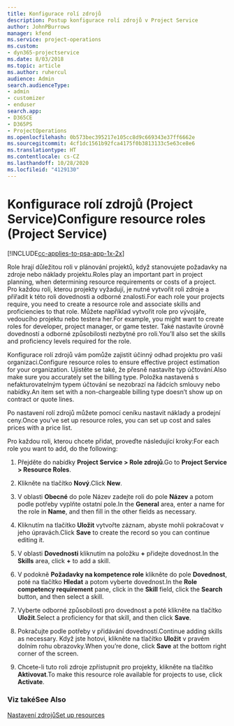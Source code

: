 ```yaml
---
title: Konfigurace rolí zdrojů
description: Postup konfigurace rolí zdrojů v Project Service
author: JohnPBurrows
manager: kfend
ms.service: project-operations
ms.custom:
- dyn365-projectservice
ms.date: 8/03/2018
ms.topic: article
ms.author: ruhercul
audience: Admin
search.audienceType:
- admin
- customizer
- enduser
search.app:
- D365CE
- D365PS
- ProjectOperations
ms.openlocfilehash: 0b573bec395217e105cc8d9c669343e37ff6662e
ms.sourcegitcommit: 4cf1dc1561b92fca4175f0b3813133c5e63ce8e6
ms.translationtype: HT
ms.contentlocale: cs-CZ
ms.lasthandoff: 10/28/2020
ms.locfileid: "4129130"
---
```

# <a name="configure-resource-roles-project-service"></a><span data-ttu-id="05ef0-103">Konfigurace rolí zdrojů (Project Service)</span><span class="sxs-lookup"><span data-stu-id="05ef0-103">Configure resource roles (Project Service)</span></span>

[!INCLUDE[cc-applies-to-psa-app-1x-2x](../includes/cc-applies-to-psa-app-1x-2x.md)]

<span data-ttu-id="05ef0-104">Role hrají důležitou roli v plánování projektů, když stanovujete požadavky na zdroje nebo náklady projektu.</span><span class="sxs-lookup"><span data-stu-id="05ef0-104">Roles play an important part in project planning, when determining resource requirements or costs of a project.</span></span> <span data-ttu-id="05ef0-105">Pro každou roli, kterou projekty vyžadují, je nutné vytvořit roli zdroje a přiřadit k této roli dovednosti a odborné znalosti.</span><span class="sxs-lookup"><span data-stu-id="05ef0-105">For each role your projects require, you need to create a resource role and associate skills and proficiencies to that role.</span></span> <span data-ttu-id="05ef0-106">Můžete například vytvořit role pro vývojáře, vedoucího projektu nebo testera her.</span><span class="sxs-lookup"><span data-stu-id="05ef0-106">For example, you might want to create roles for developer, project manager, or game tester.</span></span> <span data-ttu-id="05ef0-107">Také nastavíte úrovně dovedností a odborné způsobilosti nezbytné pro roli.</span><span class="sxs-lookup"><span data-stu-id="05ef0-107">You’ll also set the skills and proficiency levels required for the role.</span></span>  
  
 <span data-ttu-id="05ef0-108">Konfigurace rolí zdrojů vám pomůže zajistit účinný odhad projektu pro vaši organizaci.</span><span class="sxs-lookup"><span data-stu-id="05ef0-108">Configure resource roles to ensure effective project estimation for your organization.</span></span>  <span data-ttu-id="05ef0-109">Ujistěte se také, že přesně nastavíte typ účtování.</span><span class="sxs-lookup"><span data-stu-id="05ef0-109">Also make sure you accurately set the billing type.</span></span> <span data-ttu-id="05ef0-110">Položka nastavená s nefakturovatelným typem účtování se nezobrazí na řádcích smlouvy nebo nabídky.</span><span class="sxs-lookup"><span data-stu-id="05ef0-110">An item set with a non-chargeable billing type doesn’t show up on contract or quote lines.</span></span>  
  
 <span data-ttu-id="05ef0-111">Po nastavení rolí zdrojů můžete pomocí ceníku nastavit náklady a prodejní ceny.</span><span class="sxs-lookup"><span data-stu-id="05ef0-111">Once you’ve set up resource roles, you can set up cost and sales prices with a price list.</span></span>  
  
 <span data-ttu-id="05ef0-112">Pro každou roli, kterou chcete přidat, proveďte následující kroky:</span><span class="sxs-lookup"><span data-stu-id="05ef0-112">For each role you want to add, do the following:</span></span>  
  
1.  <span data-ttu-id="05ef0-113">Přejděte do nabídky **Project Service > Role zdrojů**.</span><span class="sxs-lookup"><span data-stu-id="05ef0-113">Go to **Project Service > Resource Roles**.</span></span>  
  
2.  <span data-ttu-id="05ef0-114">Klikněte na tlačítko **Nový**.</span><span class="sxs-lookup"><span data-stu-id="05ef0-114">Click **New**.</span></span>  
  
3.  <span data-ttu-id="05ef0-115">V oblasti **Obecné** do pole Název zadejte roli do pole **Název** a potom podle potřeby vyplňte ostatní pole.</span><span class="sxs-lookup"><span data-stu-id="05ef0-115">In the **General** area, enter a name for the role in **Name**, and then fill in the other fields as necessary.</span></span>  
  
4.  <span data-ttu-id="05ef0-116">Kliknutím na tlačítko **Uložit** vytvořte záznam, abyste mohli pokračovat v jeho úpravách.</span><span class="sxs-lookup"><span data-stu-id="05ef0-116">Click **Save** to create the record so you can continue editing it.</span></span>  
  
5.  <span data-ttu-id="05ef0-117">V oblasti **Dovednosti** kliknutím na položku **+** přidejte dovednost.</span><span class="sxs-lookup"><span data-stu-id="05ef0-117">In the **Skills** area, click **+** to add a skill.</span></span>  
  
6.  <span data-ttu-id="05ef0-118">V podokně **Požadavky na kompetence role** klikněte do pole **Dovednost**, poté na tlačítko **Hledat** a potom vyberte dovednost.</span><span class="sxs-lookup"><span data-stu-id="05ef0-118">In the **Role competency requirement** pane, click in the **Skill** field, click the **Search** button, and then select a skill.</span></span>  
  
7.  <span data-ttu-id="05ef0-119">Vyberte odborné způsobilosti pro dovednost a poté klikněte na tlačítko **Uložit**.</span><span class="sxs-lookup"><span data-stu-id="05ef0-119">Select a proficiency for that skill, and then click **Save**.</span></span>  
  
8.  <span data-ttu-id="05ef0-120">Pokračujte podle potřeby v přidávání dovedností.</span><span class="sxs-lookup"><span data-stu-id="05ef0-120">Continue adding skills as necessary.</span></span> <span data-ttu-id="05ef0-121">Když jste hotovi, klikněte na tlačítko **Uložit** v pravém dolním rohu obrazovky.</span><span class="sxs-lookup"><span data-stu-id="05ef0-121">When you’re done, click **Save** at the bottom right corner of the screen.</span></span>  
  
9. <span data-ttu-id="05ef0-122">Chcete-li tuto roli zdroje zpřístupnit pro projekty, klikněte na tlačítko **Aktivovat**.</span><span class="sxs-lookup"><span data-stu-id="05ef0-122">To make this resource role available for projects to use, click **Activate**.</span></span>  
  
### <a name="see-also"></a><span data-ttu-id="05ef0-123">Viz také</span><span class="sxs-lookup"><span data-stu-id="05ef0-123">See Also</span></span>  
 [<span data-ttu-id="05ef0-124">Nastavení zdrojů</span><span class="sxs-lookup"><span data-stu-id="05ef0-124">Set up resources</span></span>](../psa/set-up-resources.md)
